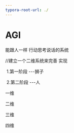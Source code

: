 ```yaml
---
typora-root-url: ./
---
```


# AGI

能跟人一样 行动思考说话的系统

//建立一个二维系统来完善 实现 

​	1.第一阶段 ---狮子

​	2.第二阶段 ---人



一维

二维

三维

四维

